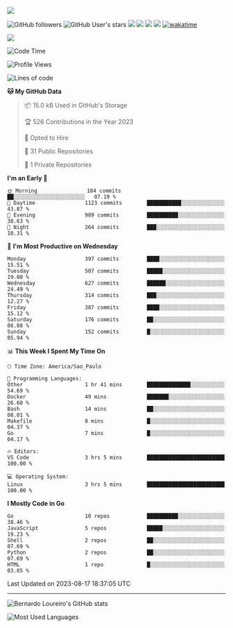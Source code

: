 



[![](https://ga-beacon.appspot.com/G-EJYL08EQR8/welcome-page?pixel)](https://github.com/igrigorik/ga-beacon)
 
![GitHub followers](https://img.shields.io/github/followers/bernardolm?style=for-the-badge&label=GitHub%20followers) ![GitHub User's stars](https://img.shields.io/github/stars/bernardolm?style=for-the-badge&label=GitHub%20User's%20stars) [![](https://img.shields.io/static/v1?logo=linkedin&label=LinkedIn&message=bernardolm&color=0A66C2&style=for-the-badge)](https://www.linkedin.com/in/bernardolm) [![](https://img.shields.io/static/v1?logo=lastdotfm&label=last.fm&message=bernardolm&color=D51007&style=for-the-badge)](https://www.last.fm/user/bernardolm) [![](https://img.shields.io/static/v1?logo=spotify&label=spotify&message=bernardolou&color=1ED760&style=for-the-badge)](https://open.spotify.com/user/bernardolou) [![](https://img.shields.io/static/v1?logo=awesomelists&label=My%20awesome%20stars&message=⭐⭐⭐&color=FC60A8&style=for-the-badge)](https://github.com/bernardolm/awesome-stars) [![wakatime](https://wakatime.com/badge/user/186868b7-2443-4b6b-ae40-3d29d342e88e.svg)](https://wakatime.com/@186868b7-2443-4b6b-ae40-3d29d342e88e)


<p style="border: 100px">
<a href="https://skillicons.dev">
<img src="https://skillicons.dev/icons?theme=dark&i=angular,arduino,bash,cs,cmake,docker,dotnet,flask,git,github,go,grafana,gtk,html,jenkins,jquery,linux,lua,md,mongodb,mysql,nodejs,php,postgres,py,rabbitmq,rails,raspberrypi,redis,regex,ruby,sqlite,stackoverflow,sketchup,vscode" />
</a>
<p/>

<!--START_SECTION:waka-->
![Code Time](http://img.shields.io/badge/Code%20Time-2%2C583%20hrs%2044%20mins-blue)

![Profile Views](http://img.shields.io/badge/Profile%20Views-0-blue)

![Lines of code](https://img.shields.io/badge/From%20Hello%20World%20I%27ve%20Written-3.1%20million%20lines%20of%20code-blue)

**🐱 My GitHub Data** 

> 📦 15.0 kB Used in GitHub's Storage 
 > 
> 🏆 526 Contributions in the Year 2023
 > 
> 💼 Opted to Hire
 > 
> 📜 31 Public Repositories 
 > 
> 🔑 1 Private Repositories 
 > 
**I'm an Early 🐤** 

```text
🌞 Morning                184 commits         ██░░░░░░░░░░░░░░░░░░░░░░░   07.19 % 
🌆 Daytime                1123 commits        ███████████░░░░░░░░░░░░░░   43.87 % 
🌃 Evening                989 commits         ██████████░░░░░░░░░░░░░░░   38.63 % 
🌙 Night                  264 commits         ███░░░░░░░░░░░░░░░░░░░░░░   10.31 % 
```
📅 **I'm Most Productive on Wednesday** 

```text
Monday                   397 commits         ████░░░░░░░░░░░░░░░░░░░░░   15.51 % 
Tuesday                  507 commits         █████░░░░░░░░░░░░░░░░░░░░   19.80 % 
Wednesday                627 commits         ██████░░░░░░░░░░░░░░░░░░░   24.49 % 
Thursday                 314 commits         ███░░░░░░░░░░░░░░░░░░░░░░   12.27 % 
Friday                   387 commits         ████░░░░░░░░░░░░░░░░░░░░░   15.12 % 
Saturday                 176 commits         ██░░░░░░░░░░░░░░░░░░░░░░░   06.88 % 
Sunday                   152 commits         █░░░░░░░░░░░░░░░░░░░░░░░░   05.94 % 
```


📊 **This Week I Spent My Time On** 

```text
🕑︎ Time Zone: America/Sao_Paulo

💬 Programming Languages: 
Other                    1 hr 41 mins        ██████████████░░░░░░░░░░░   54.69 % 
Docker                   49 mins             ███████░░░░░░░░░░░░░░░░░░   26.60 % 
Bash                     14 mins             ██░░░░░░░░░░░░░░░░░░░░░░░   08.01 % 
Makefile                 8 mins              █░░░░░░░░░░░░░░░░░░░░░░░░   04.37 % 
Go                       7 mins              █░░░░░░░░░░░░░░░░░░░░░░░░   04.17 % 

🔥 Editors: 
VS Code                  3 hrs 5 mins        █████████████████████████   100.00 % 

💻 Operating System: 
Linux                    3 hrs 5 mins        █████████████████████████   100.00 % 
```

**I Mostly Code in Go** 

```text
Go                       10 repos            ██████████░░░░░░░░░░░░░░░   38.46 % 
JavaScript               5 repos             █████░░░░░░░░░░░░░░░░░░░░   19.23 % 
Shell                    2 repos             ██░░░░░░░░░░░░░░░░░░░░░░░   07.69 % 
Python                   2 repos             ██░░░░░░░░░░░░░░░░░░░░░░░   07.69 % 
HTML                     1 repo              █░░░░░░░░░░░░░░░░░░░░░░░░   03.85 % 
```




 Last Updated on 2023-08-17 18:37:05 UTC
<!--END_SECTION:waka-->

---
 
![Bernardo Loureiro's GitHub stats](https://github-readme-stats-bernardolm.vercel.app/api?hide_border=true&username=bernardolm&show_icons=true&theme=transparent&include_all_commits=true&count_private=true#gh-dark-mode-only)

![Most Used Languages](https://github-readme-stats-bernardolm.vercel.app/api/top-langs/?hide_border=true&username=bernardolm&theme=transparent&langs_count=10&count_weight=1&size_weight=1#gh-dark-mode-only)
